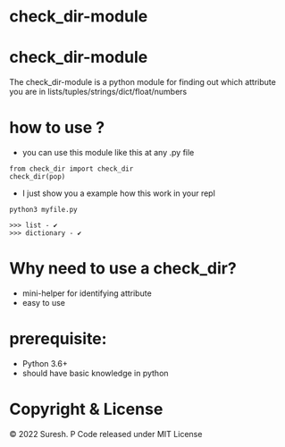 # check_dir-module

# check_dir-module
The check_dir-module is a python module for finding out which attribute you are in lists/tuples/strings/dict/float/numbers

# how to use ?
- you can use this module like this at any .py file
```
from check_dir import check_dir
check_dir(pop)
```

- I just show you a example how this work in your repl
```
python3 myfile.py

>>> list - ✔
>>> dictionary - ✔
```
# Why need to use a check_dir?
- mini-helper for identifying attribute
- easy to use

# prerequisite:
- Python 3.6+
- should have basic knowledge in python

# Copyright & License
© 2022 Suresh. P 
Code released under MIT License
